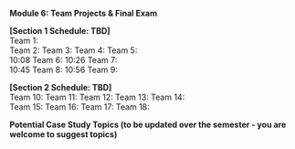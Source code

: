 **Module 6: Team Projects & Final Exam**

**[Section 1 Schedule: TBD]**  
Team 1:   
Team 2: 
Team 3: 
Team 4: 
Team 5:   
10:08 Team 6: 
10:26 Team 7:   
10:45 Team 8: 
10:56 Team 9: 

**[Section 2 Schedule: TBD]**  
Team 10: 
Team 11: 
Team 12: 
Team 13: 
Team 14:    
Team 15: 
Team 16: 
Team 17: 
Team 18: 

**Potential Case Study Topics (to be updated over the semester - you are welcome to suggest topics)**  
